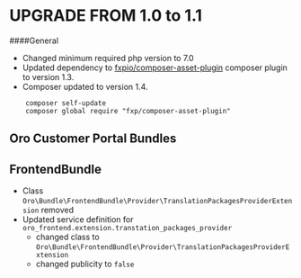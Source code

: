 UPGRADE FROM 1.0 to 1.1
=======================

####General
- Changed minimum required php version to 7.0
- Updated dependency to [fxpio/composer-asset-plugin](https://github.com/fxpio/composer-asset-plugin) composer plugin to version 1.3.
- Composer updated to version 1.4.

```
    composer self-update
    composer global require "fxp/composer-asset-plugin"
```


Oro Customer Portal Bundles
---------------------------

FrontendBundle
--------------
- Class `Oro\Bundle\FrontendBundle\Provider\TranslationPackagesProviderExtension` removed
- Updated service definition for `oro_frontend.extension.transtation_packages_provider`
    - changed class to `Oro\Bundle\FrontendBundle\Provider\TranslationPackagesProviderExtension`
    - changed publicity to `false`
